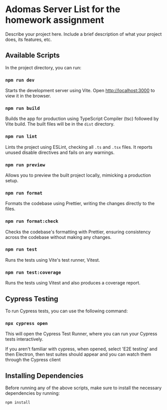 # Adomas Server List for the homework assignment

Describe your project here. Include a brief description of what your project does, its features, etc.

## Available Scripts

In the project directory, you can run:

### `npm run dev`

Starts the development server using Vite. Open [http://localhost:3000](http://localhost:3000) to view it in the browser.

### `npm run build`

Builds the app for production using TypeScript Compiler (tsc) followed by Vite build. The built files will be in the `dist` directory.

### `npm run lint`

Lints the project using ESLint, checking all `.ts` and `.tsx` files. It reports unused disable directives and fails on any warnings.

### `npm run preview`

Allows you to preview the built project locally, mimicking a production setup.

### `npm run format`

Formats the codebase using Prettier, writing the changes directly to the files.

### `npm run format:check`

Checks the codebase's formatting with Prettier, ensuring consistency across the codebase without making any changes.

### `npm run test`

Runs the tests using Vite's test runner, Vitest.

### `npm run test:coverage`

Runs the tests using Vitest and also produces a coverage report.

## Cypress Testing

To run Cypress tests, you can use the following command:

### `npx cypress open`

This will open the Cypress Test Runner, where you can run your Cypress tests interactively.

If you aren't familiar with cypress, when opened, select 'E2E testing' and then Electron, then test suites should appear and you can watch them through the Cypress client

## Installing Dependencies

Before running any of the above scripts, make sure to install the necessary dependencies by running:

```sh
npm install
```
